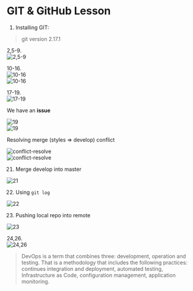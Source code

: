 **GIT & GitHub Lesson**
=======================

1. Installing GIT:  
>git version 2.17.1  
	
2,5-9.  
![2,5-9](./screenshots_1/2020-12-13_010243.jpg)  

10-16.  
![10-16](./screenshots_1/2020-12-13_010635.jpg)  
![10-16](./screenshots_1/2020-12-13_011125.jpg)  

17-19.  
![17-19](./screenshots_1/2020-12-13_011836.jpg)  


We have an **issue**

![19](./screenshots_1/2020-12-13_193802.jpg)  
![19](./screenshots_1/2020-12-13_193943.jpg)


Resolving merge (styles => develop) conflict 

![conflict-resolve](./screenshots_1/2020-12-13_194108.jpg)  
![conflict-resolve](./screenshots_1/2020-12-13_194422.jpg)  

21.  Merge develop into master  

![21](./screenshots_1/2020-12-13_194821.jpg)  

22. Using `git log`  

![22](./screenshots_1/2020-12-13_195151.jpg)  


23. Pushing local repo into remote  

![23](./screenshots_1/2020-12-13_195528.jpg)  


24,26.  
![24,26](./screenshots_1/2020-12-13_201759.jpg)  

>DevOps is a term that combines three: development, operation and testing. That is a methodology that includes the following practices: continues integration and deployment, automated testing, Infrastructure as Code, configuration management, application monitoring.
